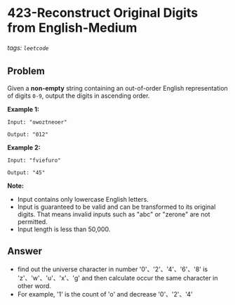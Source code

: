 # 423-Reconstruct Original Digits from English-Medium
###### tags: `leetcode`
## Problem
Given a **non-empty** string containing an out-of-order English representation of digits `0-9`, output the digits in ascending order.


**Example 1:**
```
Input: "owoztneoer"

Output: "012"
```

**Example 2:**
```
Input: "fviefuro"

Output: "45"
```

**Note:**
- Input contains only lowercase English letters.
- Input is guaranteed to be valid and can be transformed to its original digits. That means invalid inputs such as "abc" or "zerone" are not permitted.
- Input length is less than 50,000.

## Answer
- find out the universe character in number '0'、'2'、'4'、'6'、'8' is 'z'、'w'、'u'、'x'、'g' and then calculate occur the same character in other word.
- For example, '1' is the count of 'o' and decrease '0'、'2'、'4'
